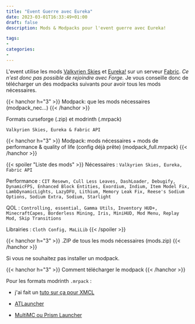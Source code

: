 ```yaml
---
title: "Event Guerre avec Eureka"
date: 2023-03-01T16:33:49+01:00
draft: false
description: Mods & Modpacks pour l'event guerre avec Eureka!

tags:
- 
categories:
- 
---
```


L'event utilise les mods [Valkyrien Skies](https://www.valkyrienskies.org/home) et [Eureka!](https://www.curseforge.com/minecraft/mc-mods/eureka-ships) sur un serveur [Fabric](https://fabricmc.net/use/server/). *Ce n'est donc pas possible de rejoindre avec Forge.* Je vous conseille donc de télécharger un des modpacks suivants pour avoir tous les mods nécessaires.

{{< hanchor h="3" >}}
Modpack: que les mods nécessaires (modpack_nec...)
{{< /hanchor >}}

Formats curseforge (.zip) et modrinth (.mrpack)

`Valkyrien Skies, Eureka & Fabric API`

{{< hanchor h="3" >}}
Modpack: mods nécessaires + mods de performance & quality of life (config déjà prête) (modpack_full.mrpack)
{{< /hanchor >}}

{{< spoiler "Liste des mods" >}}
Nécessaires : `Valkyrien Skies, Eureka, Fabric API`

Performance : `CIT Resewn, Cull Less Leaves, DashLoader, Debugify, DynamicFPS, Enhanced Block Entities, Exordium, Indium, Item Model Fix, LambDynamicLights, LazyDFU, Lithium, Memory Leak Fix, Reese's Sodium Options, Sodium Extra, Sodium, Starlight`

QOL : `Controlling, essential, Gamma Utils, Inventory HUD+, MinecraftCapes, Borderless Mining, Iris, MiniHUD, Mod Menu, Replay Mod, Skip Transitions`

Librairies : `Cloth Config, MaLiLib`
{{< /spoiler >}}

{{< hanchor h="3" >}}
.ZIP de tous les mods nécessaires (mods.zip)
{{< /hanchor >}}

Si vous ne souhaitez pas installer un modpack.

{{< hanchor h="3" >}}
Comment télécharger le modpack
{{< /hanchor >}}

Pour les formats modrinth `.mrpack` :

- j'ai fait un [tuto sur ça pour XMCL](https://youtu.be/nkv5IbjzrRY?t=264)

- [ATLauncher](https://docs.modrinth.com/docs/modpacks/playing_modpacks/#atlauncher)

- [MultiMC ou Prism Launcher](https://docs.modrinth.com/docs/modpacks/playing_modpacks/#multimc-and-prism-launcher)
